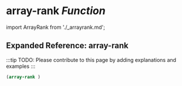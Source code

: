 # **array-rank** *Function*

import ArrayRank from './_arrayrank.md';

<ArrayRank />

## Expanded Reference: array-rank

:::tip
TODO: Please contribute to this page by adding explanations and examples
:::

```lisp
(array-rank )
```
